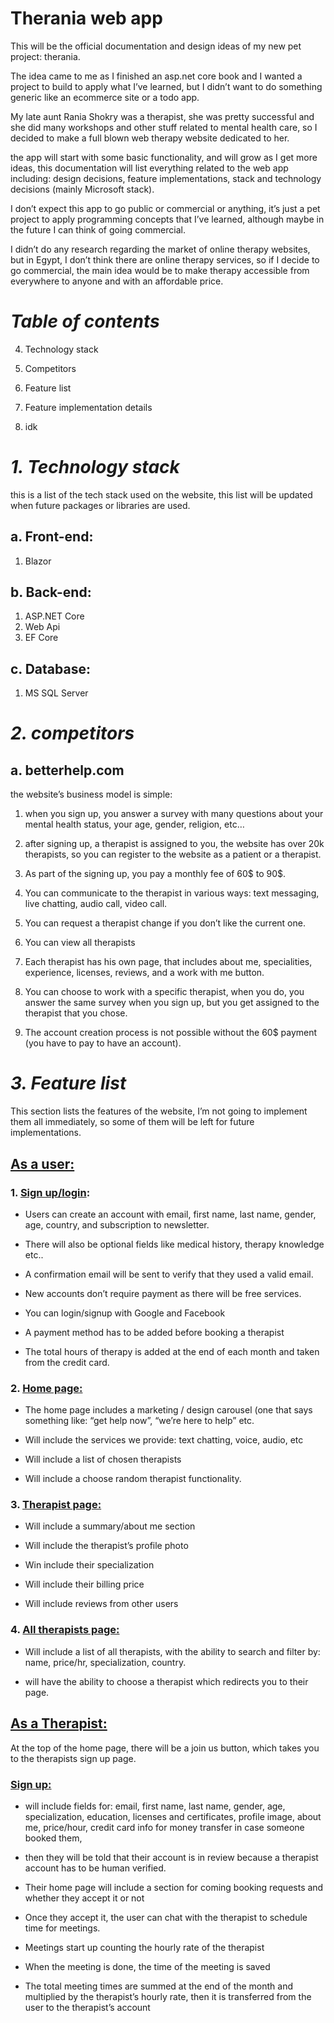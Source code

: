 # **Therania web app**

This will be the official documentation and design ideas of my new pet
project: therania.

The idea came to me as I finished an asp.net core book and I wanted a
project to build to apply what I’ve learned, but I didn’t want to do
something generic like an ecommerce site or a todo app.

My late aunt Rania Shokry was a therapist, she was pretty successful and
she did many workshops and other stuff related to mental health care, so
I decided to make a full blown web therapy website dedicated to her.

the app will start with some basic functionality, and will grow as I get
more ideas, this documentation will list everything related to the web
app including: design decisions, feature implementations, stack and
technology decisions (mainly Microsoft stack).

I don’t expect this app to go public or commercial or anything, it’s
just a pet project to apply programming concepts that I’ve learned,
although maybe in the future I can think of going commercial.

I didn’t do any research regarding the market of online therapy
websites, but in Egypt, I don’t think there are online therapy services,
so if I decide to go commercial, the main idea would be to make therapy
accessible from everywhere to anyone and with an affordable price.

# _Table of contents_

4.  Technology stack

5.  Competitors

6.  Feature list

7.  Feature implementation details

8.  idk

# _1. Technology stack_

this is a list of the tech stack used on the website, this list will be updated when future packages or libraries are used.

## a. Front-end:

1. Blazor

## b. Back-end:

1. ASP.NET Core
2. Web Api
3. EF Core

## c. Database:

1. MS SQL Server

# _2. competitors_

## a. betterhelp.com

the website’s business model is simple:

1.  when you sign up, you answer a survey with many questions about your
    mental health status, your age, gender, religion, etc…

2.  after signing up, a therapist is assigned to you, the website has
    over 20k therapists, so you can register to the website as a patient
    or a therapist.

3.  As part of the signing up, you pay a monthly fee of 60$ to 90$.

4.  You can communicate to the therapist in various ways: text
    messaging, live chatting, audio call, video call.

5.  You can request a therapist change if you don’t like the current
    one.

6.  You can view all therapists

7.  Each therapist has his own page, that includes about me,
    specialities, experience, licenses, reviews, and a work with me
    button.

8.  You can choose to work with a specific therapist, when you do, you
    answer the same survey when you sign up, but you get assigned to the
    therapist that you chose.

9.  The account creation process is not possible without the 60$ payment
    (you have to pay to have an account).

<!-- -->

# _3. Feature list_

This section lists the features of the website, I’m not going to
implement them all immediately, so some of them will be left for future implementations.

## <u>As a user:</u>

### 1. <u>Sign up/login</u>:

-   Users can create an account with email, first name, last name,
    gender, age, country, and subscription to newsletter.

-   There will also be optional fields like medical history, therapy
    knowledge etc..

-   A confirmation email will be sent to verify that they used a valid
    email.

-   New accounts don’t require payment as there will be free services.

-   You can login/signup with Google and Facebook

-   A payment method has to be added before booking a therapist

-   The total hours of therapy is added at the end of each month and
    taken from the credit card.

### 2. <u>Home page:</u>

-   The home page includes a marketing / design carousel (one that says
    something like: “get help now”, “we’re here to help” etc.

-   Will include the services we provide: text chatting, voice, audio,
    etc

-   Will include a list of chosen therapists

-   Will include a choose random therapist functionality.

### 3. <u>Therapist page:</u>

-   Will include a summary/about me section

-   Will include the therapist’s profile photo

-   Win include their specialization

-   Will include their billing price

-   Will include reviews from other users

### 4. <u>All therapists page:</u>

-   Will include a list of all therapists, with the ability to search
    and filter by: name, price/hr, specialization, country.

-   will have the ability to choose a therapist which redirects you to
    their page.

## <u>As a Therapist:</u>

At the top of the home page, there will be a join us button, which takes
you to the therapists sign up page.

### <u>Sign up:</u>

-   will include fields for: email, first name, last name, gender, age,
    specialization, education, licenses and certificates, profile image,
    about me, price/hour, credit card info for money transfer in case
    someone booked them,

-   then they will be told that their account is in review because a
    therapist account has to be human verified.

-   Their home page will include a section for coming booking requests
    and whether they accept it or not

-   Once they accept it, the user can chat with the therapist to
    schedule time for meetings.

-   Meetings start up counting the hourly rate of the therapist

-   When the meeting is done, the time of the meeting is saved

-   The total meeting times are summed at the end of the month and
    multiplied by the therapist’s hourly rate, then it is transferred
    from the user to the therapist’s account
